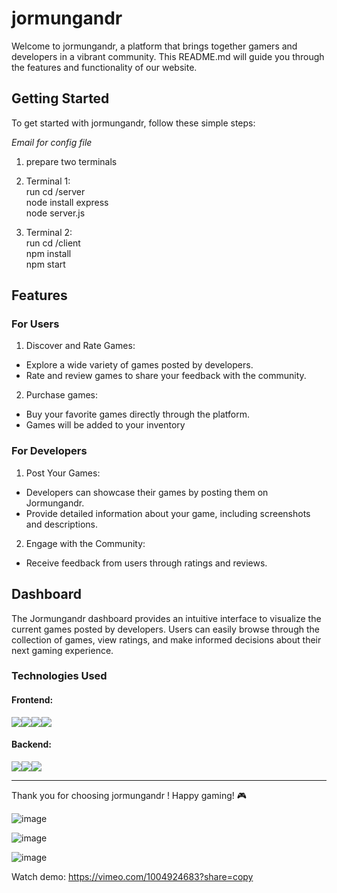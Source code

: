 # jormungandr
Welcome to jormungandr, a platform that brings together gamers and developers in a vibrant community. This README.md will guide you through the features and functionality of our website.

## Getting Started
To get started with jormungandr, follow these simple steps:

*Email for config file*

1. prepare two terminals

2. Terminal 1:
   <br>
    run  cd /server
   <br>
    node install express
   <br>
    node server.js

4. Terminal 2:
   <br>
    run cd /client
   <br>
    npm install
   <br>
    npm start

## Features
### For Users
1. Discover and Rate Games:

- Explore a wide variety of games posted by developers.
- Rate and review games to share your feedback with the community.
2. Purchase games:

- Buy your favorite games directly through the platform.
- Games will be added to your inventory
### For Developers
1. Post Your Games:

- Developers can showcase their games by posting them on Jormungandr.
- Provide detailed information about your game, including screenshots and descriptions.
2. Engage with the Community:

- Receive feedback from users through ratings and reviews.
## Dashboard
The Jormungandr dashboard provides an intuitive interface to visualize the current games posted by developers. Users can easily browse through the collection of games, view ratings, and make informed decisions about their next gaming experience.

### Technologies Used
#### Frontend: 
<img src="https://img.shields.io/badge/html5-E34F26?style=for-the-badge&logo=html5&logoColor=white"><img src="https://img.shields.io/badge/css-1572B6?style=for-the-badge&logo=css3&logoColor=white"><img src="https://img.shields.io/badge/javascript-F7DF1E?style=for-the-badge&logo=javascript&logoColor=black"><img src="https://img.shields.io/badge/react-61DAFB?style=for-the-badge&logo=react&logoColor=black">

#### Backend: 

<img src="https://img.shields.io/badge/node.js-339933?style=for-the-badge&logo=Node.js&logoColor=white"><img src="https://img.shields.io/badge/express-000000?style=for-the-badge&logo=express&logoColor=white"><img src="https://img.shields.io/badge/mysql-4479A1?style=for-the-badge&logo=mysql&logoColor=white">

---

Thank you for choosing jormungandr ! Happy gaming! 🎮


![image](https://github.com/user-attachments/assets/dd9dbaeb-3523-4add-ba97-d324b76bde2f)

![image](https://github.com/user-attachments/assets/522843a2-2c24-43d9-a46a-4f8025505683)

![image](https://github.com/user-attachments/assets/43f8722c-e0c7-467a-b9e5-e8da65aa7450)

Watch demo: https://vimeo.com/1004924683?share=copy





